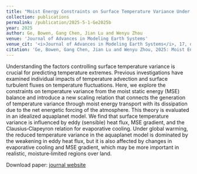 ```yaml
---
title: "Moist Energy Constraints on Surface Temperature Variance Under Climate Warming"
collection: publications
permalink: /publication/2025-5-1-Ge2025b
year: 2025
author: Ge, Bowen, Gang Chen, Jian Lu and Wenyu Zhou
venue: 'Journal of Advances in Modeling Earth Systems'
venue_cit: '<i>Journal of Advances in Modeling Earth Systems</i>, 17, doi:10.1029/2024MS004612.'
citation: 'Ge, Bowen, Gang Chen, Jian Lu and Wenyu Zhou, 2025: Moist Energy Constraints on Surface Temperature Variance Under Climate Warming, <i>Journal of Advances in Modeling Earth Systems</i>, 17, doi:10.1029/2024MS004612.'
---
```

Understanding the factors controlling surface temperature variance is crucial for predicting temperature extremes. Previous investigations have examined individual impacts of temperature advection and surface turbulent fluxes on temperature fluctuations. Here, we explore the constraints on temperature variance from the moist static energy (MSE) balance and introduce a new scaling relation that connects the generation of temperature variance through moist energy transport with its dissipation due to the net energetic forcing of the atmosphere. This theory is evaluated in an idealized aquaplanet model. We find that surface temperature variance is influenced by eddy (sensible) heat flux, MSE gradient, and the Clausius‐Clapeyron relation for evaporative cooling. Under global warming, the reduced temperature variance in the aquaplanet model is dominated by the weakening in eddy heat flux, but it is also affected by changes in evaporative cooling and MSE gradient, which may be more important in realistic, moisture‐limited regions over land.

Download paper: [journal website](https://agupubs.onlinelibrary.wiley.com/doi/10.1029/2024MS004612)
